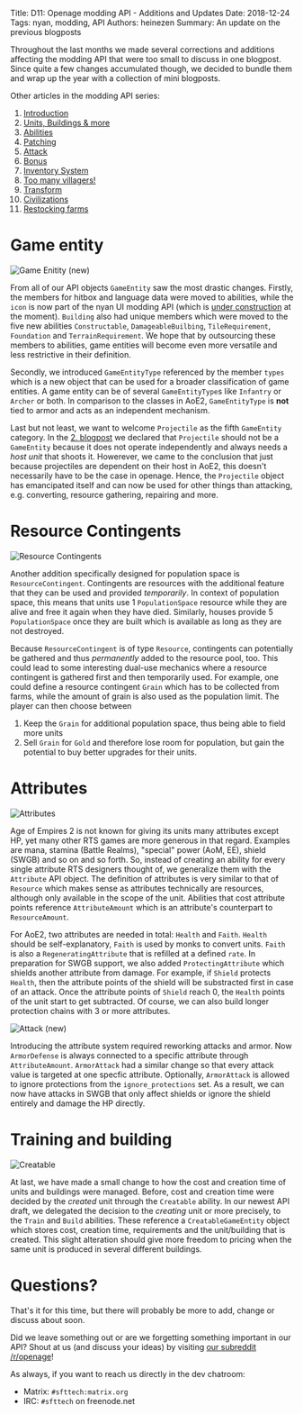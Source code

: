Title: D11: Openage modding API - Additions and Updates
Date: 2018-12-24
Tags: nyan, modding, API
Authors: heinezen
Summary: An update on the previous blogposts

Throughout the last months we made several corrections and additions affecting the modding API that were too small to discuss in one blogpost. Since quite a few changes accumulated though, we decided to bundle them and wrap up the year with a collection of mini blogposts.

Other articles in the modding API series:

1. [Introduction]({filename}/blog/D0000-openage_mod_api_intro.md)
2. [Units, Buildings & more]({filename}/blog/D0001-openage_mod_api_game_entity.md)
3. [Abilities]({filename}/blog/D0002-openage_mod_api_ability.md)
4. [Patching]({filename}/blog/D0003-openage_mod_api_patching.md)
5. [Attack]({filename}/blog/D0004-openage_mod_api_attack.md)
6. [Bonus]({filename}/blog/D0005-openage_mod_api_bonus.md)
7. [Inventory System]({filename}/blog/D0006-openage_mod_api_inventory.md)
8. [Too many villagers!]({filename}/blog/D0007-openage_mod_api_villager.md)
9. [Transform]({filename}/blog/D0008-openage_mod_api_transform.md)
10. [Civilizations]({filename}/blog/D0009-openage_mod_api_civ.md)
11. [Restocking farms]({filename}/blog/D0010-openage_mod_api_farming.md)

# Game entity

![Game Enitity (new)]({static}/images/D0011-game-entity-new.png)

From all of our API objects `GameEntity` saw the most drastic changes. Firstly, the members for hitbox and language data were moved to abilities, while the `icon` is now part of the nyan UI modding API (which is [under construction](https://github.com/SFTtech/openage/pull/1077) at the moment). `Building` also had unique members which were moved to the five new abilities `Constructable`, `DamageableBuilbing`, `TileRequirement`, `Foundation` and `TerrainRequirement`. We hope that by outsourcing these members to abilities, game entities will become even more versatile and less restrictive in their definition.

Secondly, we introduced `GameEntityType` referenced by the member `types` which is a new object that can be used for a broader classification of game entities. A game entity can be of several `GameEntityType`s like `Infantry` or `Archer` or both. In comparison to the classes in AoE2, `GameEntityType` is **not** tied to armor and acts as an independent mechanism.

Last but not least, we want to welcome `Projectile` as the fifth `GameEntity` category. In the [2. blogpost](https://blog.openage.sft.mx/d1-openage-modding-api-units-buildings-more.html) we declared that `Projectile` should not be a `GameEntity` because it does not operate independently and always needs a *host unit* that shoots it. Howerever, we came to the conclusion that just because projectiles are dependent on their host in AoE2, this doesn't necessarily have to be the case in openage. Hence, the `Projectile` object has emancipated itself and can now be used for other things than attacking, e.g. converting, resource gathering, repairing and more.

# Resource Contingents

![Resource Contingents]({static}/images/D0011-resource-contingent.png)

Another addition specifically designed for population space is `ResourceContingent`. Contingents are resources with the additional feature that they can be used and provided *temporarily*. In context of population space, this means that units use 1 `PopulationSpace` resource while they are alive and free it again when they have died. Similarly, houses provide 5 `PopulationSpace` once they are built which is available as long as they are not destroyed.

Because `ResourceContingent` is of type `Resource`, contingents can potentially be gathered and thus *permanently* added to the resource pool, too. This could lead to some interesting dual-use mechanics where a resource contingent is gathered first and then temporarily used. For example, one could define a resource contingent `Grain` which has to be collected from farms, while the amount of grain is also used as the population limit. The player can then choose between

1. Keep the `Grain` for additional population space, thus being able to field more units
2. Sell `Grain` for `Gold` and therefore lose room for population, but gain the potential to buy better upgrades for their units.

# Attributes

![Attributes]({static}/images/D0011-attribute.png)

Age of Empires 2 is not known for giving its units many attributes except HP, yet many other RTS games are more generous in that regard. Examples are mana, stamina (Battle Realms), "special" power (AoM, EE), shield (SWGB) and so on and so forth. So, instead of creating an ability for every single attribute RTS designers thought of, we generalize them with the `Attribute` API object. The definition of attributes is very similar to that of `Resource` which makes sense as attributes technically are resources, although only available in the scope of the unit. Abilities that cost attribute points reference `AttributeAmount` which is an attribute's counterpart to `ResourceAmount`.

For AoE2, two attributes are needed in total: `Health` and `Faith`. `Health` should be self-explanatory, `Faith` is used by monks to convert units. `Faith` is also a `RegeneratingAttribute` that is refilled at a defined `rate`. In preparation for SWGB support, we also added `ProtectingAttribute` which shields another attribute from damage. For example, if `Shield` protects `Health`, then the attribute points of the shield will be substracted first in case of an attack. Once the attribute points of `Shield` reach 0, the `Health` points of the unit start to get subtracted. Of course, we can also build longer protection chains with 3 or more attributes.

![Attack (new)]({static}/images/D0011-attack-new.png)

Introducing the attribute system required reworking attacks and armor. Now `ArmorDefense` is always connected to a specific attribute through `AttributeAmount`. `ArmorAttack` had a similar change so that every attack value is targeted at one specfic attribute. Optionally, `ArmorAttack` is allowed to ignore protections from the `ignore_protections` set. As a result, we can now have attacks in SWGB that only affect shields or ignore the shield entirely and damage the HP directly.

# Training and building

![Creatable]({static}/images/D0011-game-entity-creatable.png)

At last, we have made a small change to how the cost and creation time of units and buildings were managed. Before, cost and creation time were decided by the *created* unit through the `Creatable` ability. In our newest API draft, we delegated the decision to the *creating* unit or more precisely, to the `Train` and `Build` abilities. These reference a `CreatableGameEntity` object which stores cost, creation time, requirements and the unit/building that is created. This slight alteration should give more freedom to pricing when the same unit is produced in several different buildings.

# Questions?

That's it for this time, but there will probably be more to add, change or discuss about soon.

Did we leave something out or are we forgetting something important in our API? Shout at us (and discuss your ideas) by visiting [our subreddit /r/openage](https://reddit.com/r/openage)!

As always, if you want to reach us directly in the dev chatroom:

* Matrix: `#sfttech:matrix.org`
* IRC: `#sfttech` on freenode.net
